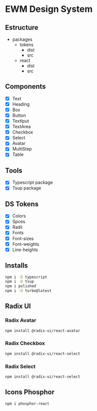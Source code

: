 # EWM Design System

## Estructure

- packages
  - tokens
    - dist
    - src
  - react
    - dist
    - src

## Components

- [x] Text
- [x] Heading
- [x] Box
- [x] Button
- [x] TextIput
- [x] TextArea
- [x] Checkbox
- [x] Select
- [x] Avatar
- [x] MultiStep
- [x] Table

## Tools

- [x] Typescript package
- [x] Tsup package

## DS Tokens

- [x] Colors
- [x] Spces
- [x] Radii
- [x] Fonts
- [x] Font-sizes
- [x] Font-weights
- [x] Line-heights

## Installs

```bash
npm i -D typescript
npm i -D tsup
npm i polished
npm i -D turbo@latest
```

## Radix UI

### Radix Avatar

```bash
npm install @radix-ui/react-avatar
```

### Radix Checkbox

```bash
npm install @radix-ui/react-select
```

### Radix Select

```bash
npm install @radix-ui/react-select
```

## Icons Phosphor

```bash
npm i phosphor-react
```

